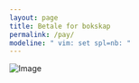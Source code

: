 ```yaml
---
layout: page
title: Betale for bokskap
permalink: /pay/
modeline: " vim: set spl=nb: "
---
```


![Image](http://bildeopplaster.no/E7M "et bilde")